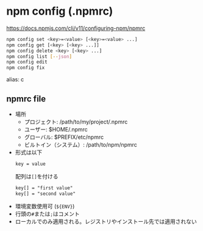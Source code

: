 # npm config (.npmrc)
https://docs.npmjs.com/cli/v11/configuring-npm/npmrc

```sh
npm config set <key>=<value> [<key>=<value> ...]
npm config get [<key> [<key> ...]]
npm config delete <key> [<key> ...]
npm config list [--json]
npm config edit
npm config fix
```
alias: c

## npmrc file
- 場所
  - プロジェクト: /path/to/my/project/.npmrc
  - ユーザー: $HOME/.npmrc
  - グローバル: $PREFIX/etc/npmrc
  - ビルトイン（システム）: /path/to/npm/npmrc
- 形式は以下
  ```txt
  key = value
  ```
  配列は`[]`を付ける
  ```txt
  key[] = "first value"
  key[] = "second value"
  ```
- 環境変数使用可 (`${ENV}`)
- 行頭の`#`または`;`はコメント
- ローカルでのみ適用される。レジストリやインストール先では適用されない



